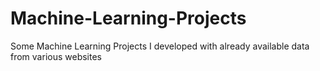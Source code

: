 # Machine-Learning-Projects
Some Machine Learning Projects I developed with already available data from various websites
